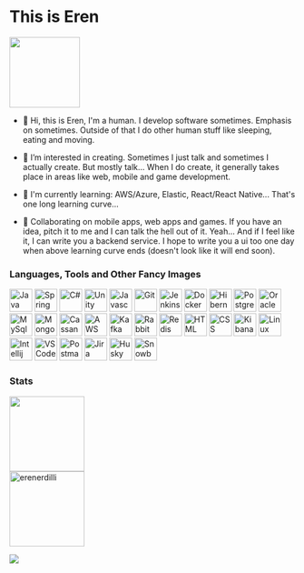 <h1 align="left">This is Eren</h1>

<img height="124em"  src="https://media0.giphy.com/media/Nx0rz3jtxtEre/giphy.gif?cid=ecf05e47qodqko8hpzcki8iu6ocyodcv3a25o7iturhwtdhp&rid=giphy.gif&ct=g" />

- 👋 Hi, this is Eren, I'm a human. I develop software sometimes. Emphasis on sometimes. Outside of that I do other human stuff like sleeping, eating and moving.

- 👀 I’m interested in creating. Sometimes I just talk and sometimes I actually create. But mostly talk... When I do create, it generally takes place in areas like web, mobile and game development.

- 🌱 I'm currently learning: AWS/Azure, Elastic, React/React Native... That's one long learning curve...

- 💞️ Collaborating on mobile apps, web apps and games. If you have an idea, pitch it to me and I can talk the hell out of it. Yeah... And if I feel like it, I can write you a backend service. I hope to write you a ui too one day when above learning curve ends (doesn't look like it will end soon).

<h3 align="left">Languages, Tools and Other Fancy Images</h3>
<p>
  <a href="https://java.com/" target="_blank"><img height="40em" src="https://www.vectorlogo.zone/logos/java/java-icon.svg" alt="Java 8/11/17+" /></a>
  <a href="https://spring.io/" target="_blank"><img height="40em" src="https://www.vectorlogo.zone/logos/springio/springio-icon.svg" alt="Spring and Spring Boot" /></a>
  <a href="https://learn.microsoft.com/en-us/dotnet/csharp/" target="_blank"><img height="40em" src="https://cdn.worldvectorlogo.com/logos/c--4.svg" alt="C#" /></a>
  <a href="https://unity.com/" target="_blank"><img height="40em" src="https://www.vectorlogo.zone/logos/unity3d/unity3d-icon.svg" alt="Unity" /></a>
  <a href="https://javascript.com/" target="_blank"><img height="40em" src="https://upload.vectorlogo.zone/logos/javascript/images/239ec8a4-163e-4792-83b6-3f6d96911757.svg" alt="Javascript" /></a>
  <a href="https://git-scm.com/" target="_blank"><img height="40em" src="https://www.vectorlogo.zone/logos/git-scm/git-scm-icon.svg" alt="Git" /></a>
  <a href="https://jenkins.io/" target="_blank"><img height="40em" src="https://www.vectorlogo.zone/logos/jenkins/jenkins-icon.svg" alt="Jenkins" /></a>
  <a href="https://docker.com/" target="_blank"><img height="40em" src="https://www.vectorlogo.zone/logos/docker/docker-icon.svg" alt="Docker" /></a>
  <a href="https://hibernate.org/" target="_blank"><img height="40em" src="https://www.vectorlogo.zone/logos/hibernate/hibernate-icon.svg" alt="Hibernate" /></a>
  <a href="https://postgresql.org/" target="_blank"><img height="40em" src="https://www.vectorlogo.zone/logos/postgresql/postgresql-icon.svg" alt="Postgres" /></a>
  <a href="https://oracle.com/" target="_blank"><img height="40em" src="https://www.vectorlogo.zone/logos/oracle/oracle-icon.svg" alt="Oracle" /></a>
  <a href="https://mysql.com/" target="_blank"><img height="40em" src="https://www.vectorlogo.zone/logos/mysql/mysql-icon.svg" alt="MySql" /></a>
  <a href="https://mongodb.com/" target="_blank"><img height="40em" src="https://www.vectorlogo.zone/logos/mongodb/mongodb-icon.svg" alt="MongoDb" /></a>
  <a href="https://cassandra.apache.org/" target="_blank"><img height="40em" src="https://www.vectorlogo.zone/logos/apache_cassandra/apache_cassandra-icon.svg" alt="Cassandra" /></a>
  <a href="https://aws.amazon.com/" target="_blank"><img height="40em" src="https://www.vectorlogo.zone/logos/amazon_aws/amazon_aws-icon.svg" alt="AWS" /></a>
  <a href="https://kafka.apache.org/" target="_blank"><img height="40em" src="https://www.vectorlogo.zone/logos/apache_kafka/apache_kafka-icon.svg" alt="Kafka" /></a>
  <a href="https://rabbitmq.com/" target="_blank"><img height="40em" src="https://www.vectorlogo.zone/logos/rabbitmq/rabbitmq-icon.svg" alt="RabbitMQ" /></a>
  <a href="https://redis.io/" target="_blank"><img height="40em" src="https://www.vectorlogo.zone/logos/redis/redis-icon.svg" alt="Redis" /></a>
  <a href="https://html.com/" target="_blank"><img height="40em" src="https://www.vectorlogo.zone/logos/w3_html5/w3_html5-icon.svg" alt="HTML" /></a>
  <a href="https://developer.mozilla.org/en-US/docs/Web/CSS" target="_blank"><img height="40em" src="https://www.vectorlogo.zone/logos/w3_css/w3_css-icon.svg" alt="CSS" /></a>
  <a href="https://elastic.co/kibana/" target="_blank"><img height="40em" src="https://www.vectorlogo.zone/logos/elasticco_kibana/elasticco_kibana-icon.svg" alt="Kibana" /></a>
  <a href="https://linux.org/" target="_blank"><img height="40em" src="https://www.vectorlogo.zone/logos/linux/linux-icon.svg" alt="Linux" /></a>
  <a href="https://jetbrains.com/idea/" target="_blank"><img height="40em" src="https://www.vectorlogo.zone/logos/jetbrains/jetbrains-icon.svg" alt="Intellij" /></a>
  <a href="https://code.visualstudio.com/" target="_blank"><img height="40em" src="https://www.vectorlogo.zone/logos/visualstudio_code/visualstudio_code-icon.svg" alt="VSCode" /></a>
  <a href="https://postman.com/" target="_blank"><img height="40em" src="https://www.vectorlogo.zone/logos/getpostman/getpostman-icon.svg" alt="Postman" /></a>
  <a href="https://atlassian.com/software/jira" target="_blank"><img height="40em" src="https://www.vectorlogo.zone/logos/atlassian_jira/atlassian_jira-icon.svg" alt="Jira" /></a>
  <a href="https://www.akc.org/dog-breeds/siberian-husky/" target="_blank"><img height="40em" src="https://cdn.iconscout.com/icon/premium/png-256-thumb/siberian-husky-3470544-2903417.png" alt="Husky" /></a>
  <a href="https://www.redbull.com/gb-en/tags/snowboarding" target="_blank"><img height="40em" src="https://cdn.iconscout.com/icon/premium/png-256-thumb/snowboard-3005711-2514046.png" alt="Snowboard" /></a>
</p>
<h3 align="left">Stats</h3>
<p>
<img height="132em" src="https://github-readme-stats.vercel.app/api?username=erenerdilli&&theme=synthwave&show_icons=true&hide_border=true" />
<br>
<img height="132em"  src="https://github-readme-streak-stats.herokuapp.com/?user=erenerdilli&theme=synthwave&hide_border=true" alt="erenerdilli" />
  
![](https://komarev.com/ghpvc/?username=erenerdilli&color=5e4a7c&style=flat&label=Views)

<!---
erenerdilli/erenerdilli is a ✨ special ✨ repository because its `README.md` (this file) appears on your GitHub profile.
--->
